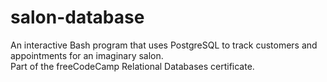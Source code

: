 # salon-database
An interactive Bash program that uses PostgreSQL to track customers and appointments for an imaginary salon.\
Part of the freeCodeCamp Relational Databases certificate.
